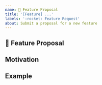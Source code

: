 ```yaml
---
name: 🚀 Feature Proposal
title: '[Feature] ...'
labels: ':rocket: Feature Request'
about: Submit a proposal for a new feature
---
```


## 🚀 Feature Proposal

<!-- A clear and concise description of what the feature is.-->

## Motivation

<!-- Please outline the motivation for the proposal.-->

## Example

<!-- Please provide an example for how this feature would be used.-->

<!-- P.S. Before you open an issue, please check if a similar issue already exists or has been closed before.-->

